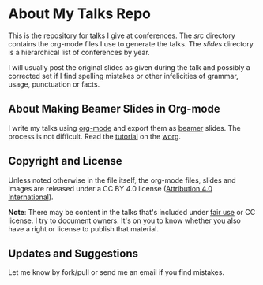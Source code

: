 About My Talks Repo
===================

This is the repository for talks I give at conferences. The *src*
directory contains the org-mode files I use to generate the talks. The
*slides* directory is a hierarchical list of conferences by year.

I will usually post the original slides as given during the talk and
possibly a corrected set if I find spelling mistakes or other
infelicities of grammar, usage, punctuation or facts.

About Making Beamer Slides in Org-mode
--------------------------------------

I write my talks using [org-mode](http://orgmode.org) and export them
as [beamer](https://en.wikipedia.org/wiki/Beamer_(LaTeX)) slides. The
process is not difficult. Read the
[tutorial](http://orgmode.org/worg/exporters/beamer/tutorial.html) on
the [worg](http://orgmode.org/worg/).

Copyright and License
---------------------

Unless noted otherwise in the file itself, the org-mode files, slides
and images are released under a CC BY 4.0 license ([Attribution 4.0
International](https://creativecommons.org/licenses/by/4.0/)).

**Note**: There may be content in the talks that's included under
  [fair use](https://en.wikipedia.org/wiki/Fair_use) or CC license. I
  try to document owners. It's on you to know whether you also have a
  right or license to publish that material.

Updates and Suggestions
-----------------------

Let me know by fork/pull or send me an email if you find mistakes.
